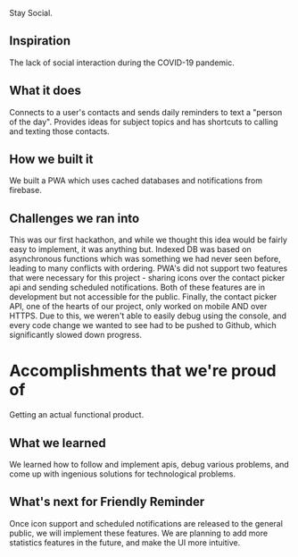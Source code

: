 Stay Social.


## Inspiration
The lack of social interaction during the COVID-19 pandemic.
## What it does
Connects to a user's contacts and sends daily reminders to text a "person of the day".  Provides ideas for subject topics and has shortcuts to calling and texting those contacts.
## How we built it
We built a PWA which uses cached databases and notifications from firebase.
## Challenges we ran into
This was our first hackathon, and while we thought this idea would be fairly easy to implement, it was anything but.  Indexed DB was based on asynchronous functions which was something we had never seen before, leading to many conflicts with ordering.
PWA's did not support two features that were necessary for this project - sharing icons over the contact picker api and sending scheduled notifications.  Both of these features are in development but not accessible for the public.
Finally, the contact picker API, one of the hearts of our project, only worked on mobile AND over HTTPS.  Due to this, we weren't able to easily debug using the console, and every code change we wanted to see had to be pushed to Github, which significantly slowed down progress.
# Accomplishments that we're proud of
Getting an actual functional product.
## What we learned
We learned how to follow and implement apis, debug various problems, and come up with ingenious solutions for technological problems.
## What's next for Friendly Reminder
Once icon support and scheduled notifications are released to the general public, we will implement these features.  We are planning to add more statistics features in the future, and make the UI more intuitive.
